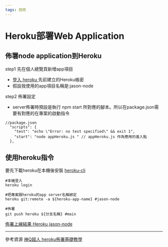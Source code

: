 ```yaml
---
tags: 技術
---
```


# Heroku部署Web Application

## 佈署node application到Heroku 

step1 先在個人總覽頁新增app項目
* [登入 heroku ](https://id.heroku.com/login)
先前建立的Heroku帳密
* 假設我使用的app項目名稱是:jason-node

step2 佈署設定
* server佈署時預設是執行 npm start 所對應的腳本。所以在package.json需要有對應的在專案的啟動指令
```json=
//package.json
  "scripts": {
    "test": "echo \"Error: no test specified\" && exit 1",
    "start": "node appHeroku.js " // appHeroku.js 作為應用的進入點
  },
```

## 使用heroku指令
要先下載heroku在本機後安裝 [heroku-cli](https://devcenter.heroku.com/articles/heroku-cli)

```shell=
#本機登入
heroku login 

#把專案跟heroku的app server名稱綁定
heroku git:remote -a ${heroku-app-name} #jason-node  

#佈署
git push heroku ${分支名稱} #main  

```

[佈署上線結果 Heroku jason-node](https://line-bot-doope.herokuapp.com/)


---
參考資源
[神Q超人 heroku佈署基礎教學](https://medium.com/enjoy-life-enjoy-coding/heroku-%E6%90%AD%E9%85%8D-git-%E5%9C%A8-heroku-%E4%B8%8A%E9%83%A8%E7%BD%B2%E7%B6%B2%E7%AB%99%E7%9A%84%E6%89%8B%E6%8A%8A%E6%89%8B%E6%95%99%E5%AD%B8-bf4fd6f998b8)



